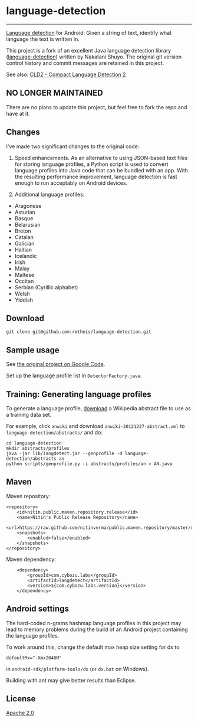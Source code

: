 # language-detection
* * * 

[Language detection](http://en.wikipedia.org/wiki/Language_detection) for Android: Given a string 
of text, identify what language the text is written in.

This project is a fork of an excellent Java language detection library 
([language-detection](http://code.google.com/p/language-detection/)) written by Nakatani Shuyo. 
The original git version control history and commit messages are retained in this project.

See also: [CLD2 - Compact Language Detection 2](https://code.google.com/p/cld2/)

## NO LONGER MAINTAINED

There are no plans to update this project, but feel free to fork the repo and have at it. 

## Changes

I've made two significant changes to the original code:

1. Speed enhancements. As an alternative to using JSON-based text files for storing language 
profiles, a Python script is used to convert language profiles into Java code that can be bundled 
with an app. With the resulting performance improvement, language detection is fast enough to run 
acceptably on Android devices.

2. Additional language profiles:

- Aragonese
- Asturian
- Basque
- Belarusian
- Breton
- Catalan
- Galician
- Haitian
- Icelandic
- Irish
- Malay
- Maltese
- Occitan
- Serbian (Cyrillic alphabet)
- Welsh
- Yiddish

## Download

    git clone git@github.com:rmtheis/language-detection.git

## Sample usage

See [the original project on Google Code](http://code.google.com/p/language-detection/).

Set up the language profile list in `DetectorFactory.java`.

## Training: Generating language profiles

To generate a language profile, [download](http://dumps.wikimedia.org/backup-index.html) a 
Wikipedia abstract file to use as a training data set.

For example, click `anwiki` and download `anwiki-20121227-abstract.xml` to 
`language-detection/abstracts/` and do:

    cd language-detection
    mkdir abstracts/profiles
    java -jar lib/langdetect.jar --genprofile -d language-detection/abstracts an
    python scripts/genprofile.py -i abstracts/profiles/an > AN.java

## Maven

Maven repository:

    <repository>
        <id>nitin.public.maven.repository.release</id>
        <name>Nitin's Public Release Repository</name>
        <url>https://raw.github.com/nitinverma/public.maven.repository/master/releases/</url>
        <snapshots>
            <enabled>false</enabled>
        </snapshots>
    </repository>

Maven dependency:

        <dependency>
            <groupId>com.cybozu.labs</groupId>
            <artifactId>langdetect</artifactId>
            <version>${com.cybozu.labs.version}</version>
        </dependency>

## Android settings

The hard-coded n-grams hashmap language profiles in this project may lead to memory problems 
during the build of an Android project containing the language profiles.
 
To work around this, change the default max heap size setting for dx to 

    defaultMx="-Xmx2048M" 

in `android-sdk/platform-tools/dx` (or `dx.bat` on Windows).

Building with ant may give better results than Eclipse.

## License

[Apache 2.0](http://www.apache.org/licenses/LICENSE-2.0)
